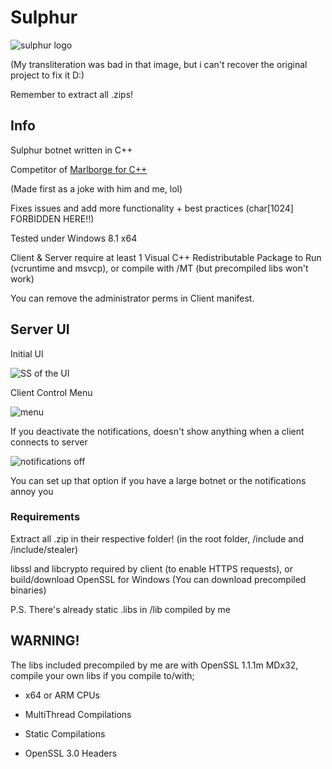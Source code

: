 # Sulphur
![sulphur logo](sulphur.png)

(My transliteration was bad in that image, but i can't recover the original project to fix it D:)

Remember to extract all .zips!

## Info

Sulphur botnet written in C++

Competitor of [Marlborge for C++](https://github.com/PR3C14D0/Marlborge-Reloaded)

(Made first as a joke with him and me, lol)

Fixes issues and add more functionality + best practices (char[1024] FORBIDDEN HERE!!)

Tested under Windows 8.1 x64

Client & Server require at least 1 Visual C++ Redistributable Package to Run
(vcruntime and msvcp), or compile with /MT (but precompiled libs won't work)

You can remove the administrator perms in Client manifest.

## Server UI
Initial UI

![SS of the UI](https://i.imgur.com/LoEwR5D.png)

Client Control Menu

![menu](https://i.imgur.com/MI839cR.png)

If you deactivate the notifications, doesn't show anything when a client connects to server

![notifications off](https://i.imgur.com/yn1QUGv.png)

You can set up that option if you have a large botnet or the notifications annoy you

### Requirements

Extract all .zip in their respective folder! (in the root folder, /include and /include/stealer)

libssl and libcrypto required by client (to enable HTTPS requests), or build/download OpenSSL for Windows (You can download precompiled binaries)

P.S. There's already static .libs in /lib compiled by me

## WARNING!

The libs included precompiled by me are with OpenSSL 1.1.1m MDx32, compile your own libs if you compile to/with;

  * x64 or ARM CPUs

  * MultiThread Compilations

  * Static Compilations

  * OpenSSL 3.0 Headers
